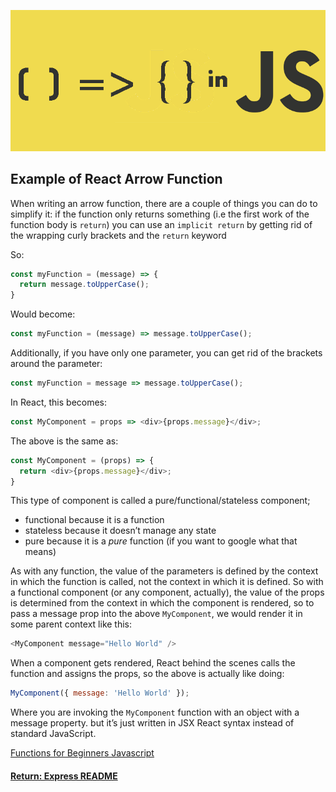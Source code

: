 ![reactArrow](../../img/reactArrow.png)
## Example of React Arrow Function

When writing an arrow function, there are a couple of things you can do to simplify it:
if the function only returns something (i.e the first work of the function body is `return`) you can use an `implicit return` by getting rid of the wrapping curly brackets and the `return` keyword

So:
```js
const myFunction = (message) => {
  return message.toUpperCase();
}
```
Would become:
```js
const myFunction = (message) => message.toUpperCase();
```
Additionally, if you have only one parameter, you can get rid of the brackets around the parameter:
```js
const myFunction = message => message.toUpperCase();
```
In React, this becomes:
```js
const MyComponent = props => <div>{props.message}</div>;
```
The above is the same as:
```js
const MyComponent = (props) => {
  return <div>{props.message}</div>;
}
```
This type of component is called a pure/functional/stateless component;
- functional because it is a function
- stateless because it doesn’t manage any state
- pure because it is a _pure_ function (if you want to google what that means)

As with any function, the value of the parameters is defined by the context in which the function is called, not the context in which it is defined.
So with a functional component (or any component, actually), the value of the props is determined from the context in which the component is rendered, so to pass a message prop into the above `MyComponent`, we would render it in some parent context like this:
```js
<MyComponent message="Hello World" />
```
When a component gets rendered, React behind the scenes calls the function and assigns the props, so the above is actually like doing:
```js
MyComponent({ message: 'Hello World' });
```
Where you are invoking the `MyComponent` function with an object with a message property. but it’s just written in JSX React syntax instead of standard JavaScript.

[Functions for Beginners Javascript](https://www.panayiotisgeorgiou.net/arrow-functions-beginners-javascript/)
#### [Return: Express README](../../README.md)
